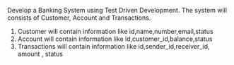 Develop a Banking System using Test Driven Development. The system will consists of Customer, Account and Transactions.
1. Customer will contain information like id,name,number,email,status
2. Account will contain information like id,customer_id,balance,status
3. Transactions will contain information like id,sender_id,receiver_id, amount , status


